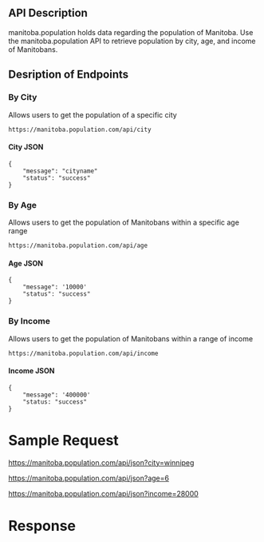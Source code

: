 ## API Description

manitoba.population holds data regarding the population of Manitoba. Use the manitoba.population API to retrieve population by city, age, and income of Manitobans.

## Desription of Endpoints

### By City

Allows users to get the population of a specific city

    https://manitoba.population.com/api/city



####  City JSON



    {
        "message": "cityname"
        "status": "success"
    }







### By Age

Allows users to get the population of Manitobans within a specific age range

    https://manitoba.population.com/api/age
    
    
    
####  Age JSON



    {
        "message": '10000'
        "status": "success"
    }







### By Income

Allows users to get the population of Manitobans within a range of income

    https://manitoba.population.com/api/income
    
    
    
####  Income JSON



    {
        "message": '400000'
        "status: "success"
    }






# Sample Request

https://manitoba.population.com/api/json?city=winnipeg

https://manitoba.population.com/api/json?age=6

https://manitoba.population.com/api/json?income=28000

# Response
